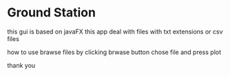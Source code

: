 # Ground Station


this gui is based on javaFX
this app deal with files with txt extensions or csv files 

how to use 
brawse files by clicking brwase button 
chose file and press plot 


thank you 

